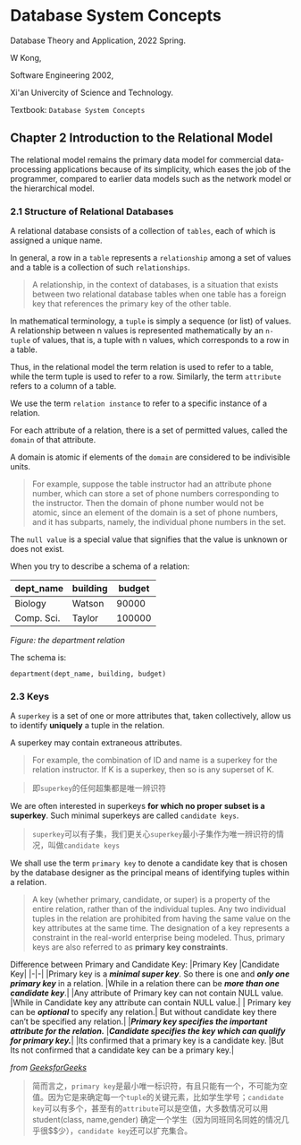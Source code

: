 # Database System Concepts 
Database Theory and Application, 2022 Spring.

W Kong,

Software Engineering 2002,

Xi'an Univercity of Science and Technology.

Textbook: `Database System Concepts`

## Chapter 2 Introduction to the Relational Model

The relational model remains the primary data model for commercial data-processing applications because of its simplicity, which eases the job of the programmer, compared to earlier data models such as the network model or the hierarchical model.

### 2.1 Structure of Relational Databases

A relational database consists of a collection of `tables`, each of which is assigned a unique name.

In general, a row in a `table` represents a `relationship` among a set of values and a table is a collection of such `relationships`.

> A relationship, in the context of databases, is a situation that exists between two relational database tables when one table has a foreign key that references the primary key of the other table.

In mathematical terminology, a `tuple` is simply a sequence (or list) of values. A relationship between n values is represented mathematically by an `n-tuple` of values, that is, a tuple with n values, which corresponds to a row in a table.

Thus, in the relational model the term relation is used to refer to a table, while the term tuple is used to refer to a row. Similarly, the term `attribute` refers to a column of a table.

We use the term `relation instance` to refer to a specific instance of a relation.

For each attribute of a relation, there is a set of permitted values, called the `domain` of that attribute.

A domain is atomic if elements of the `domain` are considered to be indivisible units.

> For example, suppose the table instructor had an attribute phone number, which can store a set of phone numbers corresponding to the instructor. Then the domain of phone number would not be atomic, since an element of the domain is a set of phone numbers, and it has subparts, namely, the individual phone numbers in the set.

The `null value` is a special value that signifies that the value is unknown or does not
exist.

When you try to describe a schema of a relation:

|dept_name|building|budget|
|-|-|-|
|Biology|Watson|90000|
|Comp. Sci.|Taylor|100000|
*Figure: the department relation*

The schema is:
```
department(dept_name, building, budget)
```

### 2.3 Keys
A `superkey` is a set of one or more attributes that, taken collectively, allow us to identify **uniquely** a tuple in the relation.

A superkey may contain extraneous attributes. 

>For example, the combination of ID and name is a superkey for the relation instructor. If K is a superkey, then so is any superset of K. 

>即`superkey`的任何超集都是唯一辨识符

We are often interested in superkeys **for which no proper subset is a superkey**. Such minimal superkeys are called `candidate keys`.

>`superkey`可以有子集，我们更关心`superkey`最小子集作为唯一辨识符的情况，叫做`candidate keys`

We shall use the term `primary key` to denote a candidate key that is chosen by the database designer as the principal means of identifying tuples within a relation.

> A key (whether primary, candidate, or super) is a property of the entire relation, rather than of the individual tuples. Any two individual tuples in the relation are prohibited from having the same value on the key attributes at the same time. The designation of a key represents a constraint in the real-world enterprise being modeled. Thus, primary keys are also referred to as **primary key constraints**.

Difference between Primary and Candidate Key: 
|Primary Key |Candidate Key|
|-|-|
|Primary key is a ***minimal super key***. So there is one and ***only one primary key*** in a relation. |While in a relation there can be ***more than one candidate key***.|
|Any attribute of Primary key can not contain NULL value. |While in Candidate key any attribute can contain NULL value.|
| Primary key can be ***optional*** to specify any relation.| But without candidate key there can’t be specified any relation.|
|***Primary key specifies the important attribute for the relation.*** |***Candidate specifies the key which can qualify for primary key.***|
|Its confirmed that a primary key is a candidate key. |But Its not confirmed that a candidate key can be a primary key.|

*from [GeeksforGeeks](https://www.geeksforgeeks.org/difference-between-primary-and-candidate-key/)*

>简而言之，`primary key`是最小唯一标识符，有且只能有一个，不可能为空值。因为它是来确定每一个`tuple`的关键元素，比如学生学号；`candidate key`可以有多个，甚至有的`attribute`可以是空值，大多数情况可以用 student(class, name,gender) 确定一个学生（因为同班同名同姓的情况几乎很$$少），`candidate key`还可以扩充集合。

